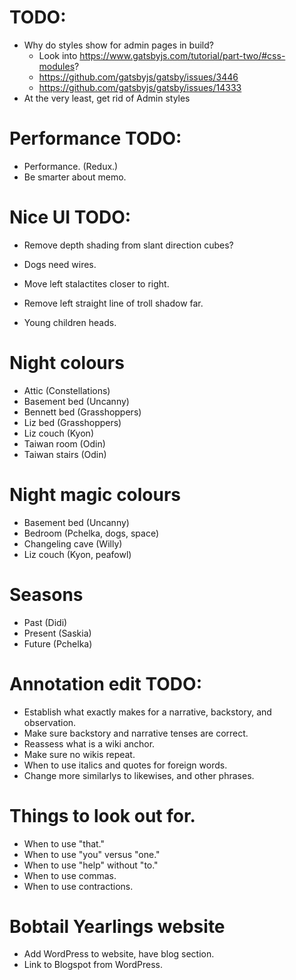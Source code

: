 # TODO:
* Why do styles show for admin pages in build?
    * Look into https://www.gatsbyjs.com/tutorial/part-two/#css-modules?
    * https://github.com/gatsbyjs/gatsby/issues/3446
    * https://github.com/gatsbyjs/gatsby/issues/14333
* At the very least, get rid of Admin styles

# Performance TODO:
* Performance. (Redux.)
* Be smarter about memo.

# Nice UI TODO:
* Remove depth shading from slant direction cubes?

* Dogs need wires.
* Move left stalactites closer to right.
* Remove left straight line of troll shadow far.
* Young children heads.

# Night colours
* Attic (Constellations)
* Basement bed (Uncanny)
* Bennett bed (Grasshoppers)
* Liz bed (Grasshoppers)
* Liz couch (Kyon)
* Taiwan room (Odin)
* Taiwan stairs (Odin)

# Night magic colours
* Basement bed (Uncanny)
* Bedroom (Pchelka, dogs, space)
* Changeling cave (Willy)
* Liz couch (Kyon, peafowl)

# Seasons
* Past (Didi)
* Present (Saskia)
* Future (Pchelka)

# Annotation edit TODO:
* Establish what exactly makes for a narrative, backstory, and observation.
* Make sure backstory and narrative tenses are correct.
* Reassess what is a wiki anchor.
* Make sure no wikis repeat.
* When to use italics and quotes for foreign words.
* Change more similarlys to likewises, and other phrases.

# Things to look out for.
* When to use "that."
* When to use "you" versus "one."
* When to use "help" without "to."
* When to use commas.
* When to use contractions.

# Bobtail Yearlings website
* Add WordPress to website, have blog section.
* Link to Blogspot from WordPress.
